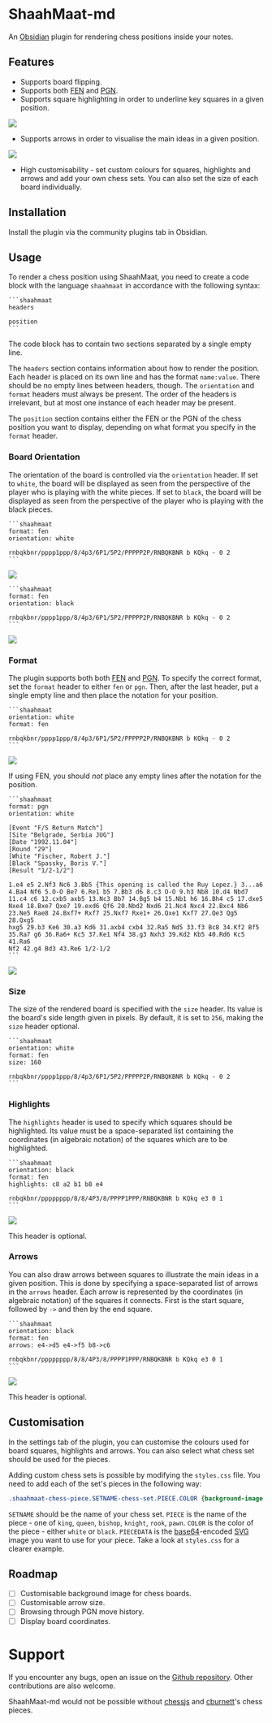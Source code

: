# ShaahMaat-md

An [Obsidian](https://obsidian.md/) plugin for rendering chess positions inside your notes.

## Features
- Supports board flipping.
- Supports both [FEN](https://en.wikipedia.org/wiki/Forsyth%E2%80%93Edwards_Notation) and [PGN](https://en.wikipedia.org/wiki/Portable_Game_Notation).
- Supports square highlighting in order to underline key squares in a given position.

![](res/Square%20Highlighting.png)

- Supports arrows in order to visualise the main ideas in a given position.

![](res/Arrow%20Annotations.png)

- High customisability - set custom colours for squares, highlights and arrows and add your own chess sets. You can also set the size of each board individually.

## Installation

Install the plugin via the community plugins tab in Obsidian.

## Usage

To render a chess position using ShaahMaat, you need to create a code block with the language `shaahmaat` in accordance with the following syntax:

~~~
```shaahmaat
headers

position
```
~~~

The code block has to contain two sections separated by a single empty line. 

The `headers` section contains information about how to render the position. Each header is placed on its own line and has the format `name:value`. There should be no empty lines between headers, though. The `orientation` and `format` headers must always be present. The order of the headers is irrelevant, but at most one instance of each header may be present.

The `position` section contains either the FEN or the PGN of the chess position you want to display, depending on what format you specify in the `format` header.

### Board Orientation

The orientation of the board is controlled via the `orientation` header. If set to `white`, the board will be displayed as seen from the perspective of the player who is playing with the white pieces. If set to `black`, the board will be displayed as seen from the perspective of the player who is playing with the black pieces.

~~~
```shaahmaat
format: fen
orientation: white

rnbqkbnr/pppp1ppp/8/4p3/6P1/5P2/PPPPP2P/RNBQKBNR b KQkq - 0 2
```
~~~

![](res/Fool's%20Mate%20from%20White's%20Perspective.png)

~~~
```shaahmaat
format: fen
orientation: black

rnbqkbnr/pppp1ppp/8/4p3/6P1/5P2/PPPPP2P/RNBQKBNR b KQkq - 0 2
```
~~~

![](res/Fool's%20Mate%20from%20Black's%20Perspective.png)

### Format

The plugin supports both both [FEN](https://en.wikipedia.org/wiki/Forsyth%E2%80%93Edwards_Notation) and [PGN](https://en.wikipedia.org/wiki/Portable_Game_Notation). To specify the correct format, set the `format` header to either `fen` or `pgn`. Then, after the last header, put a single empty line and then place the notation for your position.

~~~
```shaahmaat
orientation: white
format: fen

rnbqkbnr/pppp1ppp/8/4p3/6P1/5P2/PPPPP2P/RNBQKBNR b KQkq - 0 2
```
~~~

![](res/Fool's%20Mate%20from%20White's%20Perspective.png)

If using FEN, you should *not* place any empty lines after the notation for the position.

~~~
```shaahmaat
format: pgn
orientation: white

[Event "F/S Return Match"]
[Site "Belgrade, Serbia JUG"]
[Date "1992.11.04"]
[Round "29"]
[White "Fischer, Robert J."]
[Black "Spassky, Boris V."]
[Result "1/2-1/2"]

1.e4 e5 2.Nf3 Nc6 3.Bb5 {This opening is called the Ruy Lopez.} 3...a6
4.Ba4 Nf6 5.O-O Be7 6.Re1 b5 7.Bb3 d6 8.c3 O-O 9.h3 Nb8 10.d4 Nbd7
11.c4 c6 12.cxb5 axb5 13.Nc3 Bb7 14.Bg5 b4 15.Nb1 h6 16.Bh4 c5 17.dxe5
Nxe4 18.Bxe7 Qxe7 19.exd6 Qf6 20.Nbd2 Nxd6 21.Nc4 Nxc4 22.Bxc4 Nb6
23.Ne5 Rae8 24.Bxf7+ Rxf7 25.Nxf7 Rxe1+ 26.Qxe1 Kxf7 27.Qe3 Qg5 28.Qxg5
hxg5 29.b3 Ke6 30.a3 Kd6 31.axb4 cxb4 32.Ra5 Nd5 33.f3 Bc8 34.Kf2 Bf5
35.Ra7 g6 36.Ra6+ Kc5 37.Ke1 Nf4 38.g3 Nxh3 39.Kd2 Kb5 40.Rd6 Kc5 41.Ra6
Nf2 42.g4 Bd3 43.Re6 1/2-1/2
```
~~~

![](res/PGN%20Example.png)

### Size

The size of the rendered board is specified with the `size` header. Its value is the board's side length given in pixels. By default, it is set to `256`, making the `size` header optional.

~~~
```shaahmaat
orientation: white
format: fen
size: 160

rnbqkbnr/pppp1ppp/8/4p3/6P1/5P2/PPPPP2P/RNBQKBNR b KQkq - 0 2
```
~~~

### Highlights

The `highlights` header is used to specify which squares should be highlighted. Its value must be a space-separated list containing the coordinates (in algebraic notation) of the squares which are to be highlighted.

~~~
```shaahmaat
orientation: black
format: fen
highlights: c8 a2 b1 b8 e4

rnbqkbnr/pppppppp/8/8/4P3/8/PPPP1PPP/RNBQKBNR b KQkq e3 0 1
```
~~~

![](res/Highlights%20Example.png)

This header is optional.

### Arrows

You can also draw arrows between squares to illustrate the main ideas in a given position. This is done by specifying a space-separated list of arrows in the `arrows` header. Each arrow is represented by the coordinates (in algebraic notation) of the squares it connects. First is the start square, followed by `->` and then by the end square.

~~~
```shaahmaat
orientation: black
format: fen
arrows: e4->d5 e4->f5 b8->c6

rnbqkbnr/pppppppp/8/8/4P3/8/PPPP1PPP/RNBQKBNR b KQkq e3 0 1
```
~~~

![](res/Arrows%20Example.png)

This header is optional.

## Customisation

In the settings tab of the plugin, you can customise the colours used for board squares, highlights and arrows. You can also select what chess set should be used for the pieces.

Adding custom chess sets is possible by modifying the `styles.css` file. You need to add each of the set's pieces in the following way:

```css
.shaahmaat-chess-piece.SETNAME-chess-set.PIECE.COLOR {background-image:url('data:image/svg+xml;base64,PIECEDATA')}
```

`SETNAME` should be the name of your chess set. `PIECE` is the name of the piece - one of `king`, `queen`, `bishop`, `knight`, `rook`, `pawn`. `COLOR` is the color of the piece - either `white` or `black`. `PIECEDATA` is the [base64](https://en.wikipedia.org/wiki/Base64)-encoded [SVG](https://en.wikipedia.org/wiki/SVG) image you want to use for your piece. Take a look at `styles.css` for a clearer example.

## Roadmap

- [ ] Customisable background image for chess boards.
- [ ] Customisable arrow size.
- [ ] Browsing through PGN move history.
- [ ] Display board coordinates.

# Support

If you encounter any bugs, open an issue on the [Github repository](https://github.com/MihailKovachev/shaahmaat-md). Other contributions are also welcome.

ShaahMaat-md would not be possible without [chessjs](https://github.com/jhlywa/chess.js) and [cburnett](https://commons.wikimedia.org/wiki/Category:SVG_chess_pieces)'s chess pieces.